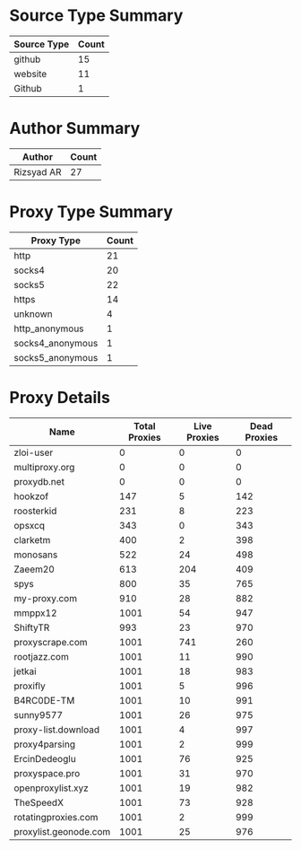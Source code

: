 # Source Type Summary

| Source Type | Count |
|-------------|-------|
| github | 15 |
| website | 11 |
| Github | 1 |


# Author Summary

| Author | Count |
|--------|-------|
| Rizsyad AR | 27 |


# Proxy Type Summary

| Proxy Type | Count |
|------------|-------|
| http | 21 |
| socks4 | 20 |
| socks5 | 22 |
| https | 14 |
| unknown | 4 |
| http_anonymous | 1 |
| socks4_anonymous | 1 |
| socks5_anonymous | 1 |


# Proxy Details

| Name | Total Proxies | Live Proxies | Dead Proxies |
|------|---------------|--------------|---------------|
| zloi-user | 0 | 0 | 0 |
| multiproxy.org | 0 | 0 | 0 |
| proxydb.net | 0 | 0 | 0 |
| hookzof | 147 | 5 | 142 |
| roosterkid | 231 | 8 | 223 |
| opsxcq | 343 | 0 | 343 |
| clarketm | 400 | 2 | 398 |
| monosans | 522 | 24 | 498 |
| Zaeem20 | 613 | 204 | 409 |
| spys | 800 | 35 | 765 |
| my-proxy.com | 910 | 28 | 882 |
| mmppx12 | 1001 | 54 | 947 |
| ShiftyTR | 993 | 23 | 970 |
| proxyscrape.com | 1001 | 741 | 260 |
| rootjazz.com | 1001 | 11 | 990 |
| jetkai | 1001 | 18 | 983 |
| proxifly | 1001 | 5 | 996 |
| B4RC0DE-TM | 1001 | 10 | 991 |
| sunny9577 | 1001 | 26 | 975 |
| proxy-list.download | 1001 | 4 | 997 |
| proxy4parsing | 1001 | 2 | 999 |
| ErcinDedeoglu | 1001 | 76 | 925 |
| proxyspace.pro | 1001 | 31 | 970 |
| openproxylist.xyz | 1001 | 19 | 982 |
| TheSpeedX | 1001 | 73 | 928 |
| rotatingproxies.com | 1001 | 2 | 999 |
| proxylist.geonode.com | 1001 | 25 | 976 |
